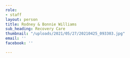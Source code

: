 ```yaml
---
role:
- staff
layout: person
title: Rodney & Bonnie Williams
sub_heading: Recovery Care
thumbnail: "/uploads/2021/05/27/20210425_093303.jpg"
email: ''
facebook: ''

---
```


